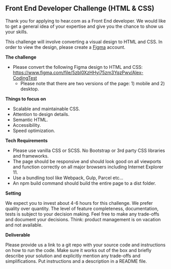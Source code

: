## Front End Developer Challenge (HTML & CSS)

Thank you for applying to hear.com as a Front End developer. We would like to get a general idea of your expertise and give you the chance to show us your skills.

This challenge will involve converting a visual design to HTML and CSS. In order to view the design, please create a [Figma](https://www.figma.com/) account.

**The challenge**

 * Please convert the following Figma design to HTML and CSS: https://www.figma.com/file/5zbl0XzHHyi75zm3YqzPwv/Alex-CodingTest
	- Please note that there are two versions of the page: 1) mobile and 2) desktop.

**Things to focus on**

 * Scalable and maintainable CSS.
 * Attention to design details.
 * Semantic HTML.
 * Accessibility.
 * Speed optimization.

**Tech Requirements**

- Please use vanilla CSS or SCSS. No Bootstrap or 3rd party CSS libraries and frameworks.
- The page should be responsive and should look good on all viewports and function correctly on all major browsers including Internet Explorer 11.
- Use a bundling tool like Webpack, Gulp, Parcel etc...
- An npm build command should build the entire page to a dist folder.

**Setting**

We expect you to invest about 4-6 hours for this challenge. We prefer quality over quantity. The level of feature completeness, documentation, tests is subject to your decision making. Feel free to make any trade-offs and document your decisions. Think: product management is on vacation and not available.

**Deliverable**

Please provide us a link to a git repo with your source code and instructions on how to run the code. Make sure it works out of the box and briefly describe your solution and explicitly mention any trade-offs and simplifications. Put instructions and a description in a README file.
